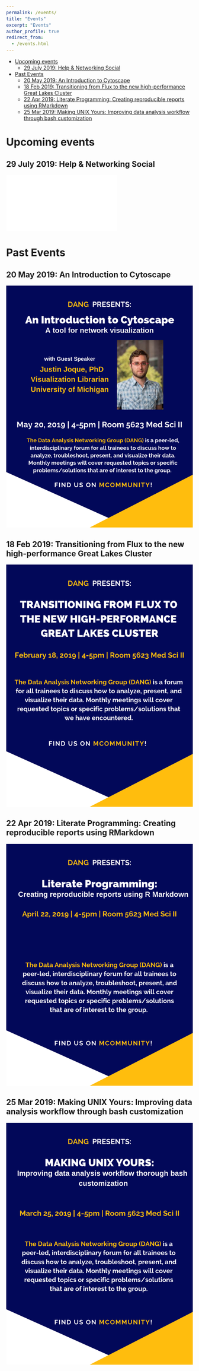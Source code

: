 ```yaml
---
permalink: /events/
title: "Events"
excerpt: "Events"
author_profile: true
redirect_from:
  - /events.html
---
```

<!-- TOC depthFrom:1 depthTo:6 withLinks:1 updateOnSave:1 orderedList:0 -->

- [Upcoming events](#upcoming-events)
	- [29 July 2019: Help & Networking Social](#29-july-2019-help-networking-social)
- [Past Events](#past-events)
	- [20 May 2019: An Introduction to Cytoscape](#20-may-2019-an-introduction-to-cytoscape)
	- [18 Feb 2019: Transitioning from Flux to the new high-performance Great Lakes Cluster](#18-feb-2019-transitioning-from-flux-to-the-new-high-performance-great-lakes-cluster)
	- [22 Apr 2019: Literate Programming: Creating reproducible reports using RMarkdown](#22-apr-2019-literate-programming-creating-reproducible-reports-using-rmarkdown)
	- [25 Mar 2019: Making UNIX Yours: Improving data analysis workflow through bash customization](#25-mar-2019-making-unix-yours-improving-data-analysis-workflow-through-bash-customization)

<!-- /TOC -->

# Upcoming events

## 29 July 2019: Help & Networking Social

![2019-07-29](../images/flyers/DANG_presents_HlpNS.pdf)

# Past Events

## 20 May 2019: An Introduction to Cytoscape

![2019-05-20](../images/flyers/DANG-cyto_final.png)

## 18 Feb 2019: Transitioning from Flux to the new high-performance Great Lakes Cluster

![2019-02-18](../images/flyers/DANG-hpc-finalized.png)

## 22 Apr 2019: Literate Programming: Creating reproducible reports using RMarkdown

![2019-04-22](../images/flyers/RMarkdown-finalized.png)

## 25 Mar 2019: Making UNIX Yours: Improving data analysis workflow through bash customization

![2019-03-25](../images/flyers/UnixYours-finalized.png)
